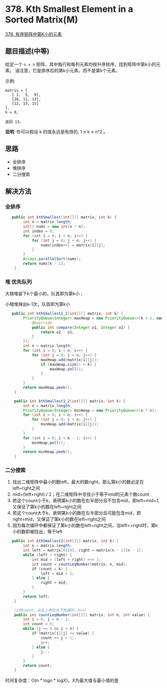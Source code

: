 # 378. Kth Smallest Element in a Sorted Matrix(M)

[378. 有序矩阵中第K小的元素](https://leetcode-cn.com/problems/kth-smallest-element-in-a-sorted-matrix/)

## 题目描述(中等)

给定一个 `n x n` 矩阵，其中每行和每列元素均按升序排序，找到矩阵中第k小的元素。
请注意，它是排序后的第k小元素，而不是第k个元素。

示例:
```
matrix = [
   [ 1,  5,  9],
   [10, 11, 13],
   [12, 13, 15]
],
k = 8,

返回 13。
```
**说明**:
你可以假设 k 的值永远是有效的, 1 ≤ k ≤ n^2 。


## 思路

- 全排序
- 堆排序
- 二分搜索

## 解决方法

### 全排序

```java
   public int kthSmallest(int[][] matrix, int k) {
        int n = matrix.length;
        int[] nums = new int[n * n];
        int index = 0;
        for (int i = 0; i < n; i++) {
            for (int j = 0; j < n; j++) {
                nums[index++] = matrix[i][j];
            }
        }
        Arrays.parallelSort(nums);
        return nums[k - 1];
    }

```

### 堆 优先队列

大根堆留下k个最小的，队首即为第k小；

小根堆弹出k-1次，队首即为第k小

```java
   public int kthSmallest1_1(int[][] matrix, int k) {
        PriorityQueue<Integer> maxHeap = new PriorityQueue<>(k + 1, new Comparator<Integer>() {
            @Override
            public int compare(Integer o1, Integer o2) {
                return o2 - o1;
            }
        });
        int n = matrix.length;
        for (int i = 0; i < n; i++) {
            for (int j = 0; j < n; j++) {
                maxHeap.add(matrix[i][j]);
                if (maxHeap.size() > k) {
                    maxHeap.poll();
                }
            }
        }
        return maxHeap.peek();
    }

    public int kthSmallest1_2(int[][] matrix, int k) {
        int n = matrix.length;
        PriorityQueue<Integer> minHeap = new PriorityQueue<>(n * n);
        for (int i = 0; i < n; i++) {
            for (int j = 0; j < n; j++) {
                minHeap.add(matrix[i][j]);
            }
        }
        for (int i = 0; i < k - 1; i++) {
            minHeap.poll();
        }
        return minHeap.peek();
    }

```

### 二分搜索

1. 找出二维矩阵中最小的数left，最大的数right，那么第k小的数必定在left~right之间
2. mid=(left+right) / 2；在二维矩阵中寻找小于等于mid的元素个数count
3. 若这个count小于k，表明第k小的数在右半部分且不包含mid，即left=mid+1, 又保证了第k小的数在left~right之间
4. 若这个count大于k，表明第k小的数在左半部分且可能包含mid，即right=mid，又保证了第k小的数在left~right之间
5. 因为每次循环中都保证了第k小的数在left~right之间，当left==right时，第k小的数即被找出，等于left



```java
   public int kthSmallest2(int[][] matrix, int k) {
        int n = matrix.length;
        int left = matrix[0][0], right = matrix[n - 1][n - 1];
        while (left < right) {
            int mid = (left + right) >>> 1;
            int count = countLeqNumber(matrix, n, mid);
            if (count < k) {
                left = mid + 1;
            } else {
                right = mid;
            }
        }
        return left;
    }

    //求count，从右上角往左下角遍历，O(n)
    public int countLeqNumber(int[][] matrix, int n, int value) {
        int i = 0, j = n - 1;
        int count = 0;
        while (j >= 0 && i < n) {
            if (matrix[i][j] <= value) {
                count += j + 1;
                i++;
            } else {
                j--;
            }
        }
        return count;
    }
```

时间复杂度：O(n * logn * logX)，X为最大值与最小值的差